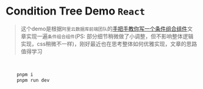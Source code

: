 # Condition Tree Demo  `React`

> 这个demo是根据`阿里云数据库前端团队`的[手把手教你写一个条件组合组件](https://juejin.cn/post/7005869798483558431#heading-12)文章实现一遍`条件组合组件`(PS: 部分细节稍微做了小调整，但不影响整体逻辑实现，css稍微不一样)，刚好最近也在思考整体如何优雅实现，文章的思路值得学习
<br />

```bash
    pnpm i
    pnpm run dev
```